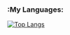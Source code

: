### :My Languages:
[![Top Langs](https://github-readme-stats.vercel.app/api/top-langs/?username=Virus1es&layout=compact&theme=vision-friendly-dark)](https://github.com/anuraghazra/github-readme-stats)
